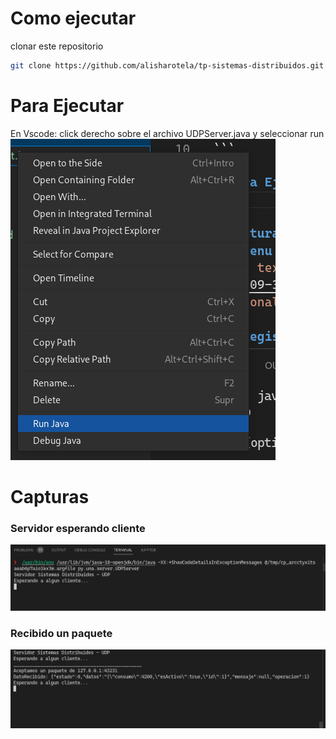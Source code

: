 
# Como ejecutar
clonar este repositorio
```sh
git clone https://github.com/alisharotela/tp-sistemas-distribuidos.git
```

# Para Ejecutar
En Vscode: click derecho sobre el archivo UDPServer.java y seleccionar run
![Alt text](capturas/Captura&#32;desde&#32;2022-09-30&#32;23-45-31.png?raw=true "Optional Title")


# Capturas
### Servidor esperando cliente
![Alt text](capturas/Captura&#32;desde&#32;2022-09-30&#32;23-09-13.png?raw=true "Optional Title")

### Recibido un paquete 
![Alt text](capturas/Captura&#32;desde&#32;2022-09-30&#32;23-37-21.png?raw=true "Optional Title")

